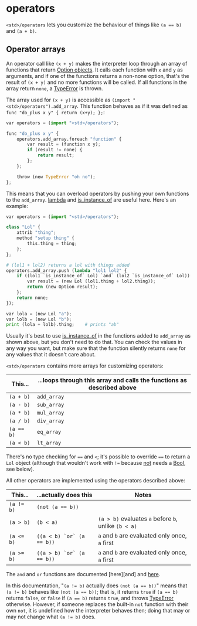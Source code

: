 # operators

`<std>/operators` lets you customize the behaviour of things like
`(a == b)` and `(a + b)`.


## Operator arrays

An operator call like `(x + y)` makes the interpreter loop through an array of
functions that return [Option objects]. It calls each function with `x` and `y`
as arguments, and if one of the functions returns a non-none option, that's the
result of `(x + y)` and no more functions will be called. If all functions in
the array return `none`, a [TypeError] is thrown.

The array used for `(x + y)` is accessible as
`(import "<std>/operators").add_array`. This function behaves as if it was
defined as `func "do_plus x y" { return (x+y); };`:

```python
var operators = (import "<std>/operators");

func "do_plus x y" {
    operators.add_array.foreach "function" {
        var result = (function x y);
        if (result != none) {
            return result;
        };
    };

    throw (new TypeError "oh no");
};
```

This means that you can overload operators by pushing your own functions to the
`add_array`. [lambda] and [is_instance_of] are useful here. Here's an example:

```python
var operators = (import "<std>/operators");

class "Lol" {
    attrib "thing";
    method "setup thing" {
        this.thing = thing;
    };
};

# (lol1 + lol2) returns a lol with things added
operators.add_array.push (lambda "lol1 lol2" {
    if ((lol1 `is_instance_of` Lol) `and` (lol2 `is_instance_of` Lol)) {
        var result = (new Lol (lol1.thing + lol2.thing));
        return (new Option result);
    };
    return none;
});

var lola = (new Lol "a");
var lolb = (new Lol "b");
print (lola + lolb).thing;    # prints "ab"
```

Usually it's best to use [is_instance_of] in the functions added to `add_array`
as shown above, but you don't need to do that. You can check the values in any
way you want, but make sure that the function silently returns `none` for any
values that it doesn't care about.

`<std>/operators` contains more arrays for customizing operators:

| This...       | ...loops through this array and calls the functions as described above    |
| ------------- | ------------------------------------------------------------------------- |
| `(a + b)`     | `add_array`                                                               |
| `(a - b)`     | `sub_array`                                                               |
| `(a * b)`     | `mul_array`                                                               |
| `(a / b)`     | `div_array`                                                               |
| `(a == b)`    | `eq_array`                                                                |
| `(a < b)`     | `lt_array`                                                                |

There's no type checking for `==` and `<`; it's possible to override `==` to
return a `Lol` object (although that wouldn't work with `!=` because [not]
needs a [Bool], see below).

All other operators are implemented using the operators described above:

| This...       | ...actually does this         | Notes                                                 |
| ------------- | ----------------------------- | ----------------------------------------------------- |
| `(a != b)`    | `(not (a == b))`              |                                                       |
| `(a > b)`     | `(b < a)`                     | `(a > b)` evaluates `a` before `b`, unlike `(b < a)`  |
| `(a <= b)`    | ``((a < b) `or` (a == b))``   | `a` and `b` are evaluated only once, `a` first        |
| `(a >= b)`    | ``((a > b) `or` (a == b))``   | `a` and `b` are evaluated only once, `a` first        |

The `and` and `or` functions are documented [here][and] and [here][or].

In this documentation, "`(a != b)` actually does `(not (a == b))`" means that
`(a != b)` behaves like `(not (a == b))`; that is, it returns `true` if
`(a == b)` returns `false`, or `false` if `(a == b)` returns `true`, and throws
[TypeError] otherwise. However, if someone replaces the built-in `not` function
with their own `not`, it is undefined how the interpreter behaves then; doing
that may or may not change what `(a != b)` does.


[examples/operator_overload.ö]: ../../examples/operator_overload.ö
[TypeError]: ../errors.md
[lambda]: ../builtins.md#lambda
[is_instance_of]: ../builtins.md#is_instance_of
[or]: ../builtins.md#or
[not]: ../builtins.md#not
[Bool]: ../builtins.md#Bool
[Option objects]: ../tutorial.md#option-objects
